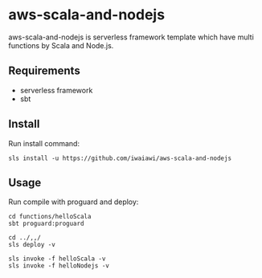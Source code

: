 aws-scala-and-nodejs
============

aws-scala-and-nodejs is serverless framework template which have multi functions by Scala and Node.js.

Requirements
------------

* serverless framework
* sbt

Install
-----

Run install command:

```shell
sls install -u https://github.com/iwaiawi/aws-scala-and-nodejs
```

Usage
-----

Run compile with proguard and deploy:

```shell
cd functions/helloScala
sbt proguard:proguard

cd ../,,/
sls deploy -v

sls invoke -f helloScala -v
sls invoke -f helloNodejs -v
```
